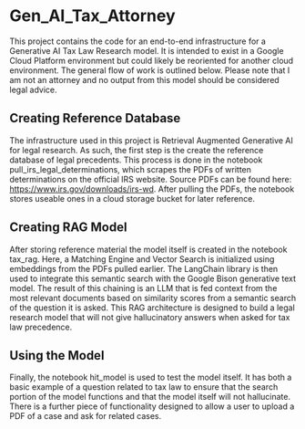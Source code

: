 # Gen_AI_Tax_Attorney

This project contains the code for an end-to-end infrastructure for a Generative AI Tax Law Research model. It is intended to exist in a Google Cloud Platform environment but could likely be reoriented for another cloud environment. The general flow of work is outlined below. Please note that I am not an attorney and no output from this model should be considered legal advice.

## Creating Reference Database

The infrastructure used in this project is Retrieval Augmented Generative AI for legal research. As such, the first step is the create the reference database of legal precedents. This process is done in the notebook pull_irs_legal_determinations, which scrapes the PDFs of written determinations on the official IRS website. Source PDFs can be found here: https://www.irs.gov/downloads/irs-wd. After pulling the PDFs, the notebook stores useable ones in a cloud storage bucket for later reference.

## Creating RAG Model

After storing reference material the model itself is created in the notebook tax_rag. Here, a Matching Engine and Vector Search is initialized using embeddings from the PDFs pulled earlier. The LangChain
library is then used to integrate this semantic search with the Google Bison generative text model. The result of this chaining is an LLM that is fed context from the most relevant documents based on similarity scores from a semantic search of the question it is asked. This RAG architecture is designed to build a legal research model that will not give hallucinatory answers when asked for tax law precedence.

## Using the Model

Finally, the notebook hit_model is used to test the model itself. It has both a basic example of a question related to tax law to ensure that the search portion of the model functions and that the model itself will not hallucinate. There is a further piece of functionality designed to allow a user to upload a PDF of a case and ask for related cases. 